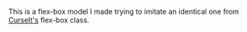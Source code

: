 This is a flex-box model I made trying to imitate an identical one from [CurseIt's](https://courseit.io/) flex-box class.
